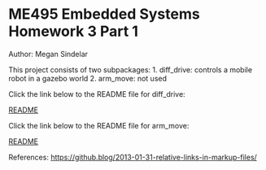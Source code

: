 # ME495 Embedded Systems Homework 3 Part 1
Author: Megan Sindelar


This project consists of two subpackages:
    1. diff_drive: controls a mobile robot in a gazebo world
    2. arm_move: not used


Click the link below to the README file for diff_drive:

[README](diff_drive/README.md)


Click the link below to the README file for arm_move:

[README](arm_move/README.md)


References:
https://github.blog/2013-01-31-relative-links-in-markup-files/ 